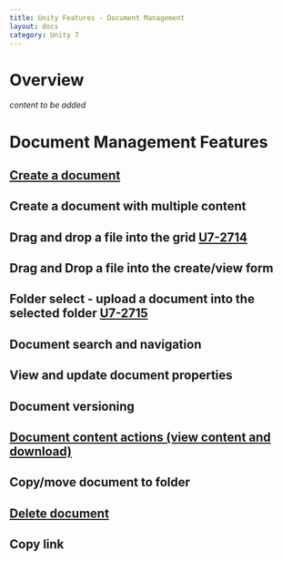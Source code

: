 ```yaml
---
title: Unity Features - Document Management
layout: docs
category: Unity 7
---
```

# Overview

*content to be added*

# Document Management Features

## [Create a document](document-management/create-document.md)     
## Create a document with multiple content      
## Drag and drop a file into the grid [U7-2714](https://jira.intellective.com/browse/U7-2714)
## Drag and Drop a file into the create/view form 
## Folder select - upload a document into the selected folder [U7-2715](https://jira.intellective.com/browse/U7-2715)
## Document search and navigation
## View and update document properties
## Document versioning
## [Document content actions (view content and download)](document-management/document-content-actions.md)
## Copy/move document to folder
## [Delete document](document-management/delete-document.md)
## Copy link
